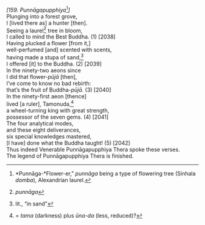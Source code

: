 *\[159. Punnāgapupphiya*[^1]*\]*  
Plunging into a forest grove,  
I \[lived there as\] a hunter \[then\].  
Seeing a laurel[^2] tree in bloom,  
I called to mind the Best Buddha. (1) \[2038\]  
Having plucked a flower \[from it,\]  
well-perfumed \[and\] scented with scents,  
having made a stupa of sand,[^3]  
I offered \[it\] to the Buddha. (2) \[2039\]  
In the ninety-two aeons since  
I did that flower-*pūjā* \[then\],  
I’ve come to know no bad rebirth:  
that’s the fruit of Buddha-*pūjā.* (3) \[2040\]  
In the ninety-first aeon \[thence\]  
lived \[a ruler\], Tamonuda,[^4]  
a wheel-turning king with great strength,  
possessor of the seven gems. (4) \[2041\]  
The four analytical modes,  
and these eight deliverances,  
six special knowledges mastered,  
\[I have\] done what the Buddha taught! (5) \[2042\]  
Thus indeed Venerable Punnāgapupphiya Thera spoke these verses.  
The legend of Punnāgapupphiya Thera is finished.  
[^1]: *Punnāga-*Flower-er,” *punnāga* being a type of flowering tree
    (Sinhala *domba*), Alexandrian laurel.  
[^2]: *punnāga*  
[^3]: lit., “in sand”  
[^4]: = *tama* (darkness) plus *ūna-da* (less, reduced)?
